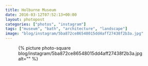 ```yaml
---
title: Holburne Museum
date: 2016-03-12T07:52:13+00:00
layout: photopost
categories: ["photos", "instagram"]
tags: ["museum", "bath", "architecture", "landscape"]
image: "blog/instagram/5ba872ce86548015dd4aff27438f2b3a.jpg"
---
```


<figure class="photo photo--square">
  {% picture photo-square blog/instagram/5ba872ce86548015dd4aff27438f2b3a.jpg alt="" %}
</figure>


